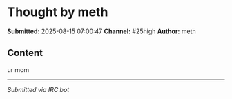 # Thought by meth

**Submitted:** 2025-08-15 07:00:47
**Channel:** #25high
**Author:** meth

## Content

ur mom

---
*Submitted via IRC bot*
